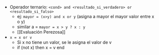 
- Operador ternario: `<cond> and <resultado_si_verdadero> or <resultado_si_falso>`
	- ej: `mayor = (x>y) and x or y` (asigna a mayor el mayor valor entre x o y)
	- similar a = `mayor = x > y ? x : y`
	- [[Evaluación Perezosa]]
- `x = x or v`
	- Si x no tiene un valor, se le asigna el valor de v
	- if (not x) then x = v end